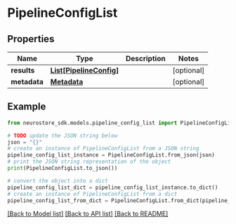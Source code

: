 # PipelineConfigList


## Properties

Name | Type | Description | Notes
------------ | ------------- | ------------- | -------------
**results** | [**List[PipelineConfig]**](PipelineConfig.md) |  | [optional] 
**metadata** | [**Metadata**](Metadata.md) |  | [optional] 

## Example

```python
from neurostore_sdk.models.pipeline_config_list import PipelineConfigList

# TODO update the JSON string below
json = "{}"
# create an instance of PipelineConfigList from a JSON string
pipeline_config_list_instance = PipelineConfigList.from_json(json)
# print the JSON string representation of the object
print(PipelineConfigList.to_json())

# convert the object into a dict
pipeline_config_list_dict = pipeline_config_list_instance.to_dict()
# create an instance of PipelineConfigList from a dict
pipeline_config_list_from_dict = PipelineConfigList.from_dict(pipeline_config_list_dict)
```
[[Back to Model list]](../README.md#documentation-for-models) [[Back to API list]](../README.md#documentation-for-api-endpoints) [[Back to README]](../README.md)


